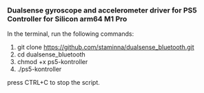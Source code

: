 ### Dualsense gyroscope and accelerometer driver for PS5 Controller for Silicon arm64 M1 Pro

In the terminal, run the following commands:

1. git clone https://github.com/staminna/dualsense_bluetooth.git 
2. cd dualsense_bluetooth
3. chmod +x ps5-kontroller
4. ./ps5-kontroller

press CTRL+C to stop the script.